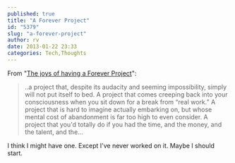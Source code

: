 ```yaml
---
published: true
title: "A Forever Project"
id: "5379"
slug: "a-forever-project"
author: rv
date: 2013-01-22 23:33
categories: Tech,Thoughts
---
```

From "<a href="http://www.dev.gd/20130122-the-joys-of-having-a-forever-project.html" target="_blank">The joys of having a Forever Project</a>":
<blockquote>..a project that, despite its audacity and seeming impossibility, simply will not put itself to bed. A project that comes creeping back into your consciousness when you sit down for a break from “real work.” A project that is hard to imagine actually embarking on, but whose mental cost of abandonment is far too high to even consider. A project that you'd totally do if you had the time, and the money, and the talent, and the…</blockquote>
I think I might have one. Except I've never worked on it. Maybe I should start.